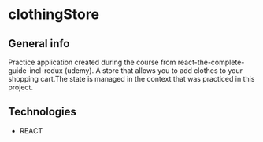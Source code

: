 # clothingStore

## General info
Practice application created during the course from react-the-complete-guide-incl-redux (udemy). 
A store that allows you to add clothes to your shopping cart.The state is managed in the context that was practiced in this project.

## Technologies
- REACT

